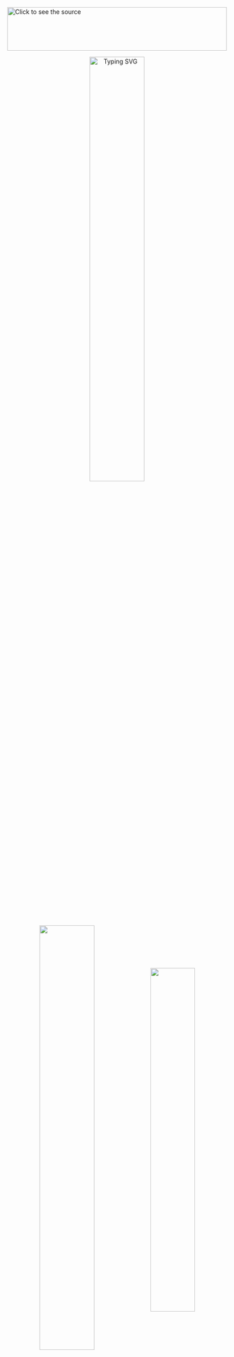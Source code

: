 <img src="./intro.svg" width=100% height=100 alt="Click to see the source">

<p align="center">
  <a href="https://git.io/typing-svg" target="_blank"><img width=50% src="https://readme-typing-svg.demolab.com?font=&weight=500&size=24&pause=1000&color=3FF765&background=1F1F1F&center=true&vCenter=true&random=false&width=360&height=48&lines=Front+End+Developer!;Future+Game+Developer!" alt="Typing SVG"/></a>
</p><br>

<p align="center">
  <picture>
    <source srcset="https://github-readme-stats.vercel.app/api?username=VFGarciaDev&show_icons=true&theme=dark&include_all_commits=true&count_private=true" media="(prefers-color-scheme:light)"/>
    <img width=50% align="center" src="https://github-readme-stats.vercel.app/api?username=VFGarciaDev&show_icons=true&include_all_commits=true&count_private=true&theme=tokyonight"/>
  </picture>
  <picture>
    <source srcset="https://github-readme-stats.vercel.app/api/top-langs/?username=VFGarciaDev&langs_count=6&theme=dark&layout=compact" media="(prefers-color-scheme:light)"/>
    <img width=45% align="center" src="https://github-readme-stats.vercel.app/api/top-langs/?username=VFGarciaDev&langs_count=6&theme=tokyonight&layout=compact"/>
  </picture>

  > [GitHub Stats credit: https://github.com/anuraghazra/github-readme-stats](https://github.com/anuraghazra/github-readme-stats)
</p>

<br><img src="https://user-images.githubusercontent.com/73097560/115834477-dbab4500-a447-11eb-908a-139a6edaec5c.gif">

## <img align="center" src="https://media2.giphy.com/media/QssGEmpkyEOhBCb7e1/giphy.gif?cid=ecf05e47a0n3gi1bfqntqmob8g9aid1oyj2wr3ds3mg700bl&rid=giphy.gif" width ="25"><b> Habilidades</b>
| *Desenv. Front End Web:* | *Outras Linguagens:* | *Design Gráfico:* | *Softwares & Ferramentas:* |
| :---: | :---: | :---: | :---: |
| <img alt="HTML5" height="40" width="50" src="https://cdn.jsdelivr.net/gh/devicons/devicon@latest/icons/html5/html5-original.svg"/> <img alt="CSS3" height="40" width="50" src="https://cdn.jsdelivr.net/gh/devicons/devicon@latest/icons/css3/css3-original.svg"/> <img alt="JavaScript" height="40" width="50" src="https://cdn.jsdelivr.net/gh/devicons/devicon@latest/icons/javascript/javascript-original.svg"/> | <img alt="C#" height="40" width="50" src="https://cdn.jsdelivr.net/gh/devicons/devicon@latest/icons/csharp/csharp-original.svg"/> <img alt="Java" height="40" width="50" src="https://cdn.jsdelivr.net/gh/devicons/devicon@latest/icons/java/java-original.svg"/> <img alt="Markdown" height="40" width="50" src="https://cdn.jsdelivr.net/gh/devicons/devicon@latest/icons/markdown/markdown-original.svg"/> | <img alt="Figma" height="40" width="50" src="https://cdn.jsdelivr.net/gh/devicons/devicon@latest/icons/figma/figma-original.svg"/> <img alt="PhotoShop" height="40" width="50" src="https://cdn.jsdelivr.net/gh/devicons/devicon@latest/icons/photoshop/photoshop-original.svg"/> <img alt="Illustrator" height="40" width="50" src="https://cdn.jsdelivr.net/gh/devicons/devicon@latest/icons/illustrator/illustrator-plain.svg"/> | <img alt="Docker" height="40" width="50" src="https://cdn.jsdelivr.net/gh/devicons/devicon@latest/icons/docker/docker-plain-wordmark.svg"/> <img alt="Linux" height="40" width="50" src="https://cdn.jsdelivr.net/gh/devicons/devicon@latest/icons/linux/linux-original.svg"/> <img alt="VSCode" height="40" width="50" src="https://cdn.jsdelivr.net/gh/devicons/devicon@latest/icons/vscode/vscode-original.svg"/> <img alt="VirtualStudio" height="40" width="50" src="https://cdn.jsdelivr.net/gh/devicons/devicon@latest/icons/visualstudio/visualstudio-original.svg"/> <img alt="Eclipse" height="40" width="50" src="https://cdn.jsdelivr.net/gh/devicons/devicon@latest/icons/eclipse/eclipse-original.svg"/> <img alt="Git" height="40" width="50" src="https://cdn.jsdelivr.net/gh/devicons/devicon@latest/icons/git/git-original.svg"/> <img alt="GitHub" height="40" width="50" src="https://cdn.jsdelivr.net/gh/devicons/devicon@latest/icons/github/github-original-wordmark.svg"/> |

## <img align="center" style="margin-right: 10px" src="https://media2.giphy.com/media/QssGEmpkyEOhBCb7e1/giphy.gif?cid=ecf05e47a0n3gi1bfqntqmob8g9aid1oyj2wr3ds3mg700bl&rid=giphy.gif" width ="25"><b> Estudos</b>

### *Estudando:*
<p>
  <img alt="React.js" height="40" width="50" src="https://cdn.jsdelivr.net/gh/devicons/devicon@latest/icons/react/react-original-wordmark.svg"/>
  <img alt="TypeScript" height="40" width="50" src="https://cdn.jsdelivr.net/gh/devicons/devicon@latest/icons/typescript/typescript-original.svg"/>
  <img style="background-color:#f9f9f9;border-radius:5px;padding:3px" alt="Unity" height="40" width="50" src="https://cdn.jsdelivr.net/gh/devicons/devicon@latest/icons/unity/unity-original-wordmark.svg"/>
</p>
 
### *Objetivos Futuro:*
<p>
  <img style="background-color:#f9f9f9;border-radius:5px;padding:3px" alt="Node" height="40" width="50" src="https://cdn.jsdelivr.net/gh/devicons/devicon@latest/icons/nodejs/nodejs-original-wordmark.svg"/>
  <img style="background-color:#f9f9f9;border-radius:5px;padding:3px" alt="NPM" height="40" width="50" src="https://cdn.jsdelivr.net/gh/devicons/devicon@latest/icons/npm/npm-original-wordmark.svg"/>
  <img style="background-color:#f9f9f9;border-radius:5px;padding:3px" alt="Jest" height="40" width="50" src="https://cdn.jsdelivr.net/gh/devicons/devicon@latest/icons/jest/jest-plain.svg"/>
</p>

<br><img src="https://user-images.githubusercontent.com/73097560/115834477-dbab4500-a447-11eb-908a-139a6edaec5c.gif"><br><br>

## Entre em contato:
<div>
  <a href="https://instagram.com/vgarcia_00/" target="_blank"><img src="https://img.shields.io/badge/-Instagram-%23E4405F?style=for-the-badge&logo=instagram&logoColor=white" target="_blank"></a>
  <a href = "mailto:vfeitosa.garcia@gmail.com"><img src="https://img.shields.io/badge/-Gmail-%23333?style=for-the-badge&logo=gmail&logoColor=white" target="_blank"></a>
  <a href="www.linkedin.com/in/victor-fgarcia" target="_blank"><img src="https://img.shields.io/badge/-LinkedIn-%230077B5?style=for-the-badge&logo=linkedin&logoColor=white" target="_blank"></a>
  <a href="https://www.frontendmentor.io/profile/VFGarciaDev" target="_blank"><img src="https://img.shields.io/badge/-FrontEnd Mentor-%230077B5?style=for-the-badge&color=ffffff&logo=frontendmentor&logoColor=black" target="_blank"></a>
</div>
